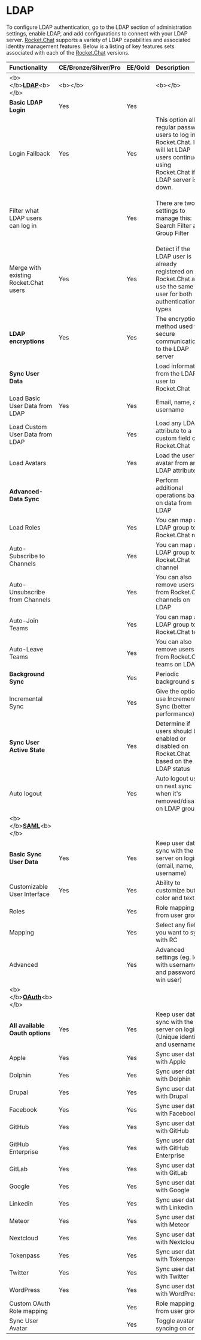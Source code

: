 # LDAP

To configure LDAP authentication, go to the LDAP section of administration settings, enable LDAP, and add configurations to connect with your LDAP server. [Rocket.Chat](http://rocket.chat/) supports a variety of LDAP capabilities and associated identity management features. Below is a listing of key features sets associated with each of the [Rocket.Chat](http://rocket.chat/) versions.

<table>
  <thead>
    <tr>
      <th style="text-align:left">Functionality</th>
      <th style="text-align:left">CE/Bronze/Silver/Pro</th>
      <th style="text-align:left">EE/Gold</th>
      <th style="text-align:left">Description</th>
    </tr>
  </thead>
  <tbody>
    <tr>
      <td style="text-align:left">&lt;b&gt;&lt;/b&gt;<a href="https://docs.rocket.chat/guides/administration/administration/settings/ldap"><b>LDAP</b></a>&lt;b&gt;&lt;/b&gt;</td>
      <td
      style="text-align:left">&lt;b&gt;&lt;/b&gt;</td>
        <td style="text-align:left"></td>
        <td style="text-align:left">&lt;b&gt;&lt;/b&gt;</td>
    </tr>
    <tr>
      <td style="text-align:left"><b>Basic LDAP Login</b>
      </td>
      <td style="text-align:left">Yes</td>
      <td style="text-align:left">Yes</td>
      <td style="text-align:left"></td>
    </tr>
    <tr>
      <td style="text-align:left">Login Fallback</td>
      <td style="text-align:left">Yes</td>
      <td style="text-align:left">Yes</td>
      <td style="text-align:left">This option allows regular password users to log in on Rocket.Chat. It
        will let LDAP users continue using Rocket.Chat if the LDAP server is down.</td>
    </tr>
    <tr>
      <td style="text-align:left">Filter what LDAP users can log in</td>
      <td style="text-align:left"></td>
      <td style="text-align:left">Yes</td>
      <td style="text-align:left">
        <p>There are two settings to manage this: Search Filter and Group Filter</p>
        <p></p>
      </td>
    </tr>
    <tr>
      <td style="text-align:left">Merge with existing Rocket.Chat users</td>
      <td style="text-align:left">Yes</td>
      <td style="text-align:left">Yes</td>
      <td style="text-align:left">Detect if the LDAP user is already registered on Rocket.Chat and use the
        same user for both authentication types</td>
    </tr>
    <tr>
      <td style="text-align:left">
        <p></p>
        <p><b>LDAP encryptions </b>
        </p>
      </td>
      <td style="text-align:left">Yes</td>
      <td style="text-align:left">Yes</td>
      <td style="text-align:left">The encryption method used to secure communications to the LDAP server</td>
    </tr>
    <tr>
      <td style="text-align:left"><b>Sync User Data</b>
      </td>
      <td style="text-align:left"></td>
      <td style="text-align:left"></td>
      <td style="text-align:left">Load information from the LDAP user to Rocket.Chat</td>
    </tr>
    <tr>
      <td style="text-align:left">Load Basic User Data from LDAP</td>
      <td style="text-align:left">Yes</td>
      <td style="text-align:left">Yes</td>
      <td style="text-align:left">Email, name, and username</td>
    </tr>
    <tr>
      <td style="text-align:left">Load Custom User Data from LDAP</td>
      <td style="text-align:left"></td>
      <td style="text-align:left">Yes</td>
      <td style="text-align:left">Load any LDAP attribute to a custom field on Rocket.Chat</td>
    </tr>
    <tr>
      <td style="text-align:left">Load Avatars</td>
      <td style="text-align:left"></td>
      <td style="text-align:left">Yes</td>
      <td style="text-align:left">Load the user&apos;s avatar from an LDAP attribute</td>
    </tr>
    <tr>
      <td style="text-align:left"><b>Advanced-Data Sync</b>
      </td>
      <td style="text-align:left"></td>
      <td style="text-align:left"></td>
      <td style="text-align:left">Perform additional operations based on data from LDAP</td>
    </tr>
    <tr>
      <td style="text-align:left">Load Roles</td>
      <td style="text-align:left"></td>
      <td style="text-align:left">Yes</td>
      <td style="text-align:left">You can map any LDAP group to a Rocket.Chat role</td>
    </tr>
    <tr>
      <td style="text-align:left">Auto-Subscribe to Channels</td>
      <td style="text-align:left"></td>
      <td style="text-align:left">Yes</td>
      <td style="text-align:left">You can map any LDAP group to a Rocket.Chat channel</td>
    </tr>
    <tr>
      <td style="text-align:left">Auto-Unsubscribe from Channels</td>
      <td style="text-align:left"></td>
      <td style="text-align:left">Yes</td>
      <td style="text-align:left">You can also remove users from Rocket.Chat channels on LDAP</td>
    </tr>
    <tr>
      <td style="text-align:left">Auto-Join Teams</td>
      <td style="text-align:left"></td>
      <td style="text-align:left">Yes</td>
      <td style="text-align:left">You can map any LDAP group to a Rocket.Chat team</td>
    </tr>
    <tr>
      <td style="text-align:left">Auto-Leave Teams</td>
      <td style="text-align:left"></td>
      <td style="text-align:left">Yes</td>
      <td style="text-align:left">You can also remove users from Rocket.Chat teams on LDAP</td>
    </tr>
    <tr>
      <td style="text-align:left"><b>Background Sync</b>
      </td>
      <td style="text-align:left"></td>
      <td style="text-align:left">Yes</td>
      <td style="text-align:left">Periodic background sync</td>
    </tr>
    <tr>
      <td style="text-align:left">Incremental Sync</td>
      <td style="text-align:left"></td>
      <td style="text-align:left">Yes</td>
      <td style="text-align:left">Give the option to use Incremental Sync (better performance)</td>
    </tr>
    <tr>
      <td style="text-align:left"><b>Sync User Active State</b>
      </td>
      <td style="text-align:left"></td>
      <td style="text-align:left">Yes</td>
      <td style="text-align:left">Determine if users should be enabled or disabled on Rocket.Chat based
        on the LDAP status</td>
    </tr>
    <tr>
      <td style="text-align:left">Auto logout</td>
      <td style="text-align:left"></td>
      <td style="text-align:left">Yes</td>
      <td style="text-align:left">Auto logout user on next sync when it&apos;s removed/disabled on LDAP
        group</td>
    </tr>
    <tr>
      <td style="text-align:left">&lt;b&gt;&lt;/b&gt;<a href="https://docs.rocket.chat/guides/administration/administration/settings/saml"><b>SAML</b></a>&lt;b&gt;&lt;/b&gt;</td>
      <td
      style="text-align:left"></td>
        <td style="text-align:left"></td>
        <td style="text-align:left"></td>
    </tr>
    <tr>
      <td style="text-align:left"><b>Basic Sync User Data</b>
      </td>
      <td style="text-align:left">Yes</td>
      <td style="text-align:left">Yes</td>
      <td style="text-align:left">Keep user data in sync with the server on login (email, name, and username)</td>
    </tr>
    <tr>
      <td style="text-align:left">Customizable User Interface</td>
      <td style="text-align:left">Yes</td>
      <td style="text-align:left">Yes</td>
      <td style="text-align:left">Ability to customize button color and text</td>
    </tr>
    <tr>
      <td style="text-align:left">Roles</td>
      <td style="text-align:left"></td>
      <td style="text-align:left">Yes</td>
      <td style="text-align:left">Role mapping from user groups</td>
    </tr>
    <tr>
      <td style="text-align:left">Mapping</td>
      <td style="text-align:left"></td>
      <td style="text-align:left">Yes</td>
      <td style="text-align:left">Select any field you want to sync with RC</td>
    </tr>
    <tr>
      <td style="text-align:left">Advanced</td>
      <td style="text-align:left"></td>
      <td style="text-align:left">Yes</td>
      <td style="text-align:left">Advanced settings (eg. login with username and password x win user)</td>
    </tr>
    <tr>
      <td style="text-align:left">&lt;b&gt;&lt;/b&gt;<a href="https://docs.rocket.chat/guides/administration/administration/settings/oauth"><b>OAuth</b></a>&lt;b&gt;&lt;/b&gt;</td>
      <td
      style="text-align:left"></td>
        <td style="text-align:left"></td>
        <td style="text-align:left"></td>
    </tr>
    <tr>
      <td style="text-align:left"><b>All available Oauth options</b>
      </td>
      <td style="text-align:left">Yes</td>
      <td style="text-align:left">Yes</td>
      <td style="text-align:left">Keep user data in sync with the server on login (Unique identifier and
        username)</td>
    </tr>
    <tr>
      <td style="text-align:left">Apple</td>
      <td style="text-align:left">Yes</td>
      <td style="text-align:left">Yes</td>
      <td style="text-align:left">Sync user data with Apple</td>
    </tr>
    <tr>
      <td style="text-align:left">Dolphin</td>
      <td style="text-align:left">Yes</td>
      <td style="text-align:left">Yes</td>
      <td style="text-align:left">Sync user data with Dolphin</td>
    </tr>
    <tr>
      <td style="text-align:left">Drupal</td>
      <td style="text-align:left">Yes</td>
      <td style="text-align:left">Yes</td>
      <td style="text-align:left">Sync user data with Drupal</td>
    </tr>
    <tr>
      <td style="text-align:left">Facebook</td>
      <td style="text-align:left">Yes</td>
      <td style="text-align:left">Yes</td>
      <td style="text-align:left">Sync user data with Facebook</td>
    </tr>
    <tr>
      <td style="text-align:left">GitHub</td>
      <td style="text-align:left">Yes</td>
      <td style="text-align:left">Yes</td>
      <td style="text-align:left">Sync user data with GitHub</td>
    </tr>
    <tr>
      <td style="text-align:left">GitHub Enterprise</td>
      <td style="text-align:left">Yes</td>
      <td style="text-align:left">Yes</td>
      <td style="text-align:left">Sync user data with GitHub Enterprise</td>
    </tr>
    <tr>
      <td style="text-align:left">GitLab</td>
      <td style="text-align:left">Yes</td>
      <td style="text-align:left">Yes</td>
      <td style="text-align:left">Sync user data with GitLab</td>
    </tr>
    <tr>
      <td style="text-align:left">Google</td>
      <td style="text-align:left">Yes</td>
      <td style="text-align:left">Yes</td>
      <td style="text-align:left">Sync user data with Google</td>
    </tr>
    <tr>
      <td style="text-align:left">Linkedin</td>
      <td style="text-align:left">Yes</td>
      <td style="text-align:left">Yes</td>
      <td style="text-align:left">Sync user data with Linkedin</td>
    </tr>
    <tr>
      <td style="text-align:left">Meteor</td>
      <td style="text-align:left">Yes</td>
      <td style="text-align:left">Yes</td>
      <td style="text-align:left">Sync user data with Meteor</td>
    </tr>
    <tr>
      <td style="text-align:left">Nextcloud</td>
      <td style="text-align:left">Yes</td>
      <td style="text-align:left">Yes</td>
      <td style="text-align:left">Sync user data with Nextcloud</td>
    </tr>
    <tr>
      <td style="text-align:left">Tokenpass</td>
      <td style="text-align:left">Yes</td>
      <td style="text-align:left">Yes</td>
      <td style="text-align:left">Sync user data with Tokenpass</td>
    </tr>
    <tr>
      <td style="text-align:left">Twitter</td>
      <td style="text-align:left">Yes</td>
      <td style="text-align:left">Yes</td>
      <td style="text-align:left">Sync user data with Twitter</td>
    </tr>
    <tr>
      <td style="text-align:left">WordPress</td>
      <td style="text-align:left">Yes</td>
      <td style="text-align:left">Yes</td>
      <td style="text-align:left">Sync user data with WordPress</td>
    </tr>
    <tr>
      <td style="text-align:left">Custom OAuth Role mapping</td>
      <td style="text-align:left"></td>
      <td style="text-align:left">Yes</td>
      <td style="text-align:left">Role mapping from user groups</td>
    </tr>
    <tr>
      <td style="text-align:left">Sync User Avatar</td>
      <td style="text-align:left"></td>
      <td style="text-align:left">Yes</td>
      <td style="text-align:left">Toggle avatar syncing on or off</td>
    </tr>
  </tbody>
</table>

